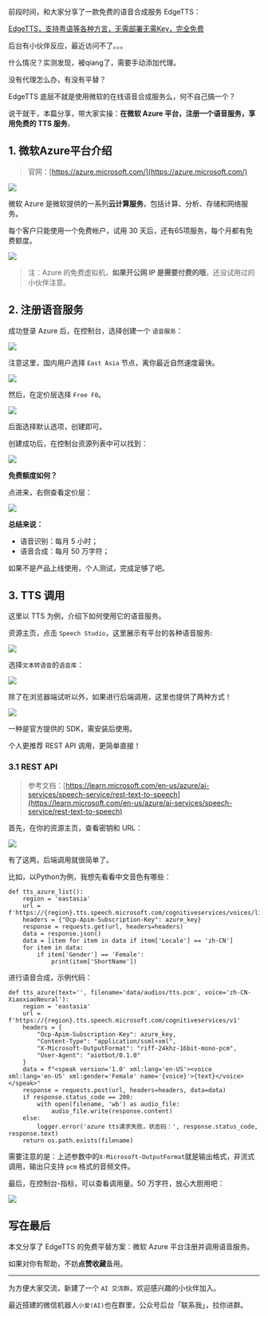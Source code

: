 ﻿
前段时间，和大家分享了一款免费的语音合成服务 EdgeTTS：

[EdgeTTS，支持粤语等各种方言，无需部署无需Key，完全免费](https://zhuanlan.zhihu.com/p/703686916)

后台有小伙伴反应，最近访问不了。。。

什么情况？实测发现，被qiang了，需要手动添加代理。

没有代理怎么办，有没有平替？

EdgeTTS 底层不就是使用微软的在线语音合成服务么，何不自己搞一个？

说干就干，本篇分享，带大家实操：**在微软 Azure 平台，注册一个语音服务，享用免费的 TTS 服务**。

## 1. 微软Azure平台介绍
> 官网：[https://azure.microsoft.com/](https://azure.microsoft.com/)

![](https://img-blog.csdnimg.cn/img_convert/98199fa0128485c75119f34e283fd00a.png)

微软 Azure 是微软提供的一系列**云计算服务**，包括计算、分析、存储和网络服务。

每个客户只能使用一个免费帐户，试用 30 天后，还有65项服务，每个月都有免费额度。

![](https://img-blog.csdnimg.cn/img_convert/3947872a58eda8f32c4034a85a7366a7.png)

> 注：Azure 的免费虚拟机，**如果开公网 IP 是需要付费的哦**，还没试用过的小伙伴注意。

## 2. 注册语音服务

成功登录 Azure 后，在控制台，选择创建一个 `语音服务`：

![](https://img-blog.csdnimg.cn/img_convert/4531760da93c01180a5090d9042a530d.png)

注意这里，国内用户选择 `East Asia` 节点，离你最近自然速度最快。

![](https://img-blog.csdnimg.cn/img_convert/c386a3e63cdc044ae4063b4740b3b2d0.png)

然后，在定价层选择 `Free F0`。

![](https://img-blog.csdnimg.cn/img_convert/e14b439c469012ba8f7362177d5ffdc8.png)

后面选择默认选项，创建即可。

创建成功后，在控制台资源列表中可以找到：

![](https://img-blog.csdnimg.cn/img_convert/bef9c877f2135db132ab7b34bc0616ab.png)

**免费额度如何？**

点进来，右侧查看定价层：

![](https://img-blog.csdnimg.cn/img_convert/26b687c09f8eaf6814c769d883b066e5.png)

**总结来说：**
- 语音识别：每月 5 小时；
- 语音合成：每月 50 万字符；

如果不是产品上线使用，个人测试，完成足够了吧。

## 3. TTS 调用

这里以 TTS 为例，介绍下如何使用它的语音服务。

资源主页，点击 `Speech Studio`，这里展示有平台的各种语音服务:

![](https://img-blog.csdnimg.cn/img_convert/d2406f574bdf8befbb6e9318285ce035.png)

选择`文本转语音`的`语音库`：

![](https://img-blog.csdnimg.cn/img_convert/e27a4e7ae98090150d7c311e269a56b9.png)


除了在浏览器端试听以外，如果进行后端调用，这里也提供了两种方式！

![](https://img-blog.csdnimg.cn/img_convert/0a10c017cb3595d118f621f3b0309bed.png)

一种是官方提供的 SDK，需安装后使用。

个人更推荐 REST API 调用，更简单直接！


### 3.1 REST API
> 参考文档：[https://learn.microsoft.com/en-us/azure/ai-services/speech-service/rest-text-to-speech](https://learn.microsoft.com/en-us/azure/ai-services/speech-service/rest-text-to-speech)


首先，在你的资源主页，查看密钥和 URL：

![](https://img-blog.csdnimg.cn/img_convert/d096041336bc61480fd75569042bf627.png)

有了这两，后端调用就很简单了。

比如，以Python为例，我想先看看中文音色有哪些：

```
def tts_azure_list():
    region = 'eastasia'
    url = f'https://{region}.tts.speech.microsoft.com/cognitiveservices/voices/list'
    headers = {"Ocp-Apim-Subscription-Key": azure_key}
    response = requests.get(url, headers=headers)
    data = response.json()
    data = [item for item in data if item['Locale'] == 'zh-CN']
    for item in data:
        if item['Gender'] == 'Female':
            print(item['ShortName'])

```


进行语音合成，示例代码：

```
def tts_azure(text='', filename='data/audios/tts.pcm', voice='zh-CN-XiaoxiaoNeural'):
    region = 'eastasia'
    url = f'https://{region}.tts.speech.microsoft.com/cognitiveservices/v1'
    headers = {
        "Ocp-Apim-Subscription-Key": azure_key,
        "Content-Type": "application/ssml+xml",
        "X-Microsoft-OutputFormat": "riff-24khz-16bit-mono-pcm",
        "User-Agent": "aiotbot/0.1.0"
    }
    data = f"<speak version='1.0' xml:lang='en-US'><voice xml:lang='en-US' xml:gender='Female' name='{voice}'>{text}</voice></speak>"
    response = requests.post(url, headers=headers, data=data)
    if response.status_code == 200:
        with open(filename, 'wb') as audio_file:
            audio_file.write(response.content)
    else:
        logger.error('azure tts请求失败，状态码：', response.status_code, response.text)
    return os.path.exists(filename)
```
需要注意的是：上述参数中的`X-Microsoft-OutputFormat`就是输出格式，非流式调用，输出只支持 `pcm` 格式的音频文件。

最后，在控制台-指标，可以查看调用量。50 万字符，放心大胆用吧：

![](https://img-blog.csdnimg.cn/img_convert/2d726593490d10f9d3ae913b6fc76642.png)

## 写在最后

本文分享了 EdgeTTS 的免费平替方案：微软 Azure 平台注册并调用语音服务。

如果对你有帮助，不妨**点赞收藏**备用。

--- 

为方便大家交流，新建了一个 `AI 交流群`，欢迎感兴趣的小伙伴加入。

最近搭建的微信机器人`小爱(AI)`也在群里，公众号后台「联系我」，拉你进群。

